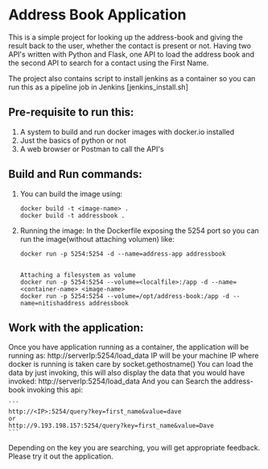 # Address Book Application
This is a simple project for looking up the address-book and giving the result back to the user, whether the contact is present or not. Having two API's written with Python and Flask, one API to load the address book and the second API to search for a contact using the First Name.

The project also contains script to install jenkins as a container so you can run this as a pipeline job in Jenkins [jenkins_install.sh]

## Pre-requisite to run this: 
  1. A system to build and run docker images with docker.io installed
  2. Just the basics of python or not
  3. A web browser or Postman to call the API's

## Build and Run commands:
  1. You can build the image using:
     ```
     docker build -t <image-name> .
     docker build -t addressbook .
     ```
  
  2. Running the image:
    In the Dockerfile exposing the 5254 port so you can run the image(without attaching volumen) like:
     ```
     docker run -p 5254:5254 -d --name=address-app addressbook
     
    
     Attaching a filesystem as volume
     docker run -p 5254:5254 --volume=<localfile>:/app -d --name=<container-name> <image-name>
     docker run -p 5254:5254 --volume=/opt/address-book:/app -d --name=nitishaddress addressbook
     ```
## Work with the application:
  Once you have application running as a container, the application will be running as:
    http://serverIp:5254/load_data
  IP will be your machine IP where docker is running is taken care by socket.gethostname()
  You can load the data by just invoking, this will also display the data that you would have invoked:
    http://serverIp:5254/load_data
  And you can Search the address-book invoking this api:
  
    ```
    http://<IP>:5254/query?key=first_name&value=dave
    or 
    http://9.193.198.157:5254/query?key=first_name&value=Dave
    ```
  Depending on the key you are searching, you will get appropriate feedback. Please try it out the application.  
 
  

